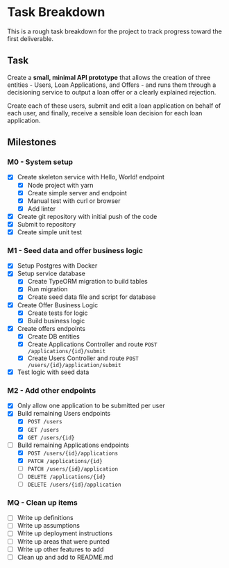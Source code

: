 # Task Breakdown

This is a rough task breakdown for the project to track progress toward the first deliverable.

## Task
Create a **small, minimal API prototype** that allows the creation of three entities - Users, Loan Applications, and Offers - and runs them through a decisioning service to output a loan offer or a clearly explained rejection.

Create each of these users, submit and edit a loan application on behalf of each user, and finally, receive a sensible loan decision for each loan application.

## Milestones
### M0 - System setup
- [X] Create skeleton service with Hello, World! endpoint
  - [X] Node project with yarn
  - [X] Create simple server and endpoint
  - [X] Manual test with curl or browser
  - [X] Add linter
- [X] Create git repository with initial push of the code
- [X] Submit to repository
- [X] Create simple unit test

### M1 - Seed data and offer business logic
- [X] Setup Postgres with Docker
- [X] Setup service database
  - [X] Create TypeORM migration to build tables
  - [X] Run migration
  - [X] Create seed data file and script for database
- [X] Create Offer Business Logic
  - [X] Create tests for logic
  - [X] Build business logic
- [X] Create offers endpoints
  - [X] Create DB entities
  - [X] Create Applications Controller and route `POST /applications/{id}/submit`
  - [X] Create Users Controller and route `POST /users/{id}/application/submit`
- [X] Test logic with seed data

### M2 - Add other endpoints
- [X] Only allow one application to be submitted per user
- [X] Build remaining Users endpoints
  - [X] `POST /users`
  - [X] `GET /users`
  - [X] `GET /users/{id}`
- [ ] Build remaining Applications endpoints
  - [X] `POST /users/{id}/applications`
  - [X] `PATCH /applications/{id}`
  - [ ] `PATCH /users/{id}/application`
  - [ ] `DELETE /applications/{id}`
  - [ ] `DELETE /users/{id}/application`

### MQ - Clean up items
- [ ] Write up definitions
- [ ] Write up assumptions
- [ ] Write up deployment instructions
- [ ] Write up areas that were punted
- [ ] Write up other features to add
- [ ] Clean up and add to README.md
